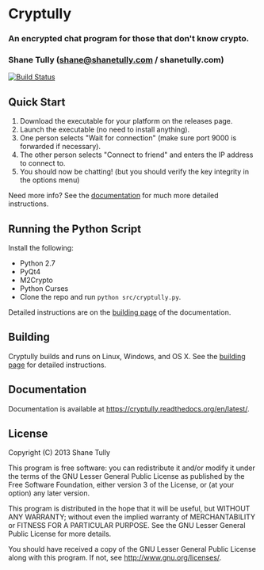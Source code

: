Cryptully
=========

### An encrypted chat program for those that don't know crypto.
### Shane Tully (shane@shanetully.com / shanetully.com)

[![Build Status](https://travis-ci.org/[YOUR_GITHUB_USERNAME]/[YOUR_PROJECT_NAME].png)](https://travis-ci.org/[shanet]/[Cryptully])

## Quick Start

1. Download the executable for your platform on the releases page.
2. Launch the executable (no need to install anything).
3. One person selects "Wait for connection" (make sure port 9000 is forwarded if necessary).
4. The other person selects "Connect to friend" and enters the IP address to connect to.
5. You should now be chatting! (but you should verify the key integrity in the options menu)

Need more info? See the [documentation](https://cryptully.readthedocs.org/en/latest/) for much more detailed instructions.

## Running the Python Script

Install the following:

* Python 2.7
* PyQt4
* M2Crypto
* Python Curses
* Clone the repo and run `python src/cryptully.py`.

Detailed instructions are on the [building page](https://cryptully.readthedocs.org/en/latest/building.html) of the documentation.

## Building

Cryptully builds and runs on Linux, Windows, and OS X. See the [building page](https://cryptully.readthedocs.org/en/latest/building.html) for detailed instructions.

## Documentation

Documentation is available at https://cryptully.readthedocs.org/en/latest/.

## License

Copyright (C) 2013 Shane Tully

This program is free software: you can redistribute it and/or modify
it under the terms of the GNU Lesser General Public License as published by
the Free Software Foundation, either version 3 of the License, or
(at your option) any later version.

This program is distributed in the hope that it will be useful,
but WITHOUT ANY WARRANTY; without even the implied warranty of
MERCHANTABILITY or FITNESS FOR A PARTICULAR PURPOSE.  See the
GNU Lesser General Public License for more details.

You should have received a copy of the GNU Lesser General Public License
along with this program.  If not, see <http://www.gnu.org/licenses/>.
